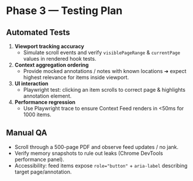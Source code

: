 # Phase 3 — Testing Plan

## Automated Tests

1. **Viewport tracking accuracy**
   - Simulate scroll events and verify `visiblePageRange` & `currentPage` values in rendered hook tests.
2. **Context aggregation ordering**
   - Provide mocked annotations / notes with known locations ➜ expect highest relevance for items inside viewport.
3. **UI interaction**
   - Playwright test: clicking an item scrolls to correct page & highlights annotation element.
4. **Performance regression**
   - Use Playwright trace to ensure Context Feed renders in <50ms for 1000 items.

## Manual QA

- Scroll through a 500-page PDF and observe feed updates / no jank.
- Verify memory snapshots to rule out leaks (Chrome DevTools performance panel).
- Accessibility: feed items expose `role="button"` + `aria-label` describing target page/annotation. 